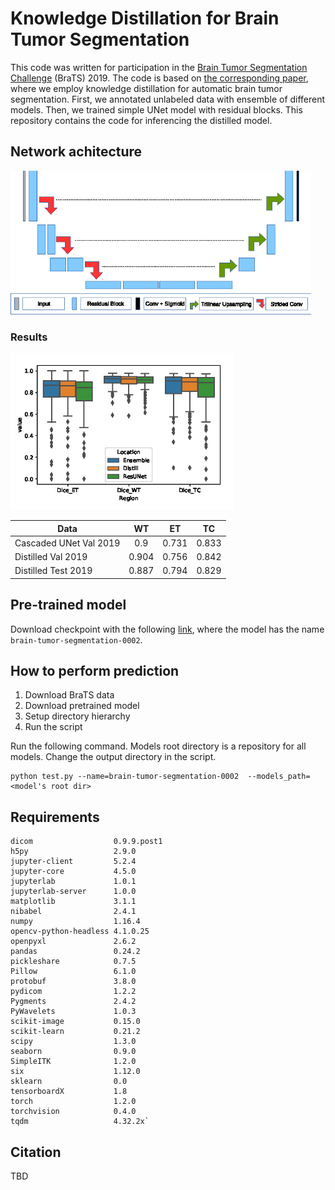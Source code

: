 # Knowledge Distillation for Brain Tumor Segmentation
This code was written for participation in the [Brain Tumor Segmentation Challenge](http://braintumorsegmentation.org/) (BraTS) 2019.
The code is based on [the corresponding paper](TBD), where we employ knowledge distillation for automatic brain tumor segmentation.
First, we annotated unlabeled data with ensemble of different models. Then, we trained simple UNet model with residual blocks.
This repository contains the code for inferencing the distilled model.

## Network achitecture
<img src="media/ResUNet.png" alt="drawing" height="230"/>

### Results

<img src="media/test.png" alt="drawing" height="250"/><br/>


| Data        | WT           | ET  | TC |
| ------------- |:-------------:| :-----:|:----:|
| Cascaded UNet Val 2019 | 0.9      |    0.731 |0.833|
| Distilled Val 2019 | 0.904      |    0.756 |0.842|
| Distilled Test 2019 | 0.887      |    0.794 |0.829|



## Pre-trained model
Download checkpoint with the following [link](https://drive.google.com/file/d/1YX5B3fV_g7eDMIr2Ow5cN0CGNNIYn4Y0/view?usp=sharing), where the model has the name `brain-tumor-segmentation-0002`.


## How to perform prediction
1. Download BraTS data
2. Download pretrained model
3. Setup directory hierarchy
4. Run the script


Run the following command. Models root directory is a repository for all models. Change the output directory in the script.
```
python test.py --name=brain-tumor-segmentation-0002  --models_path=<model's root dir>
```

## Requirements
```
dicom                  0.9.9.post1
h5py                   2.9.0
jupyter-client         5.2.4      
jupyter-core           4.5.0      
jupyterlab             1.0.1      
jupyterlab-server      1.0.0    
matplotlib             3.1.1  
nibabel                2.4.1
numpy                  1.16.4      
opencv-python-headless 4.1.0.25    
openpyxl               2.6.2
pandas                 0.24.2
pickleshare            0.7.5      
Pillow                 6.1.0
protobuf               3.8.0
pydicom                1.2.2      
Pygments               2.4.2
PyWavelets             1.0.3
scikit-image           0.15.0      
scikit-learn           0.21.2      
scipy                  1.3.0      
seaborn                0.9.0
SimpleITK              1.2.0      
six                    1.12.0      
sklearn                0.0 
tensorboardX           1.8
torch                  1.2.0      
torchvision            0.4.0
tqdm                   4.32.2x`
```

## Citation

TBD

